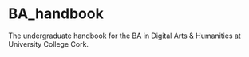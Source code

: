 # BA_handbook
The undergraduate handbook for the BA in Digital Arts &amp; Humanities at University College Cork.
